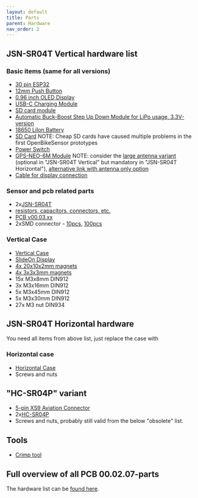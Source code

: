 ```yaml
---
layout: default
title: Parts
parent: Hardware
nav_order: 2
---
```


## JSN-SR04T Vertical hardware list

### Basic items (same for all versions)

* [30 pin ESP32](https://de.aliexpress.com/item/32928267626.html)
* [12mm Push Button](https://www.aliexpress.com/item/4000295670163.html)
* [0.96 inch OLED Display](https://www.aliexpress.com/item/32896971385.html)
* [USB-C Charging Module](https://www.ebay.de/itm/173893903484)
* [SD card module](https://de.aliexpress.com/item/32865801075.html)
* [Automatic Buck-Boost Step Up Down Module for LiPo usage, 3.3V-version](https://www.ebay.de/itm/264075497616)
* [18650 LiIon Battery](https://www.akkuteile.de/lithium-ionen-akkus/18650/samsung/samsung-inr18650-29e-2900mah-3-7v-lithium-akku-loetfahne-u_1006211_1652)
* [SD Card](https://www.google.com/search?q=sandisk+ultra+16gb&tbm=shop) NOTE: Cheap SD cards have caused multiple problems in the first OpenBikeSensor prototypes
* [Power Switch](https://www.reichelt.de/miniatur-kippschalter-1x-ein-ein-rnd-210-00435-p240567.html)
* [GPS-NEO-6M Module](https://www.ebay.de/itm/GPS-NEO-6M-7M-8M-GY-GPS6MV2-Module-Aircraft-Flight-Controller-For-Arduino/272373338855) NOTE: consider the [large antenna variant](https://de.aliexpress.com/item/1550843440.html) (optional in "JSN-SR04T Vertical" but mandatory in "JSN-SR04T Horizontal"), [alternative link with antenna only option](https://de.aliexpress.com/item/1005001635722164.html)
* [Cable for display connection](https://www.automation24.de/pur-sensorleitung-lapp-unitronic-sensor-lify11y-5x0-25-bk-7038862)

### Sensor and pcb related parts
* 2x[JSN-SR04T](https://de.aliexpress.com/item/32737648330.html)
* [resistors, capacitors, connectors, etc.](https://www.reichelt.de/my/1746485)
* [PCB v00.03.xx](https://github.com/Friends-of-OpenBikeSensor/OpenBikeSensor_PCB_Board/tree/JSN-SR04T)
* 2xSMD connector - [10pcs](https://www.ebay.de/itm/10-pcs-SMD-Buchsenleiste-1x-16-polig-RM-2-54mm-NEU-BP/231930033721), [100pcs](https://www.ebay.de/itm/100-pcs-SMD-Buchsenleiste-1x-16-polig-RM-2-54mm-NEW/233091176275)

### Vertical Case

* [Vertical Case](https://github.com/openbikesensor/OpenBikeSensor3dPrintableCase/tree/master/MainCase/VerticalCase)
* [SlideOn Display](https://github.com/openbikesensor/OpenBikeSensor3dPrintableCase/tree/master/DisplayCase/SlideOnDisplay)
* [4x 20x10x2mm magnets](https://www.amazon.de/dp/B085CBZTQJ)
* [4x 3x3x3mm magnets](https://www.amazon.de/dp/B079KDYBZ8)
* 15x M3x8mm DIN912
* 3x M3x16mm DIN912
* 5x M3x45mm DIN912
* 5x M3x30mm DIN912
* 27x M3 nut DIN934


## JSN-SR04T Horizontal hardware
You need all items from above list, just replace the case with 

### Horizontal case

* [Horizontal Case](https://github.com/Friends-of-OpenBikeSensor/OpenBikeSensor3dPrintableCase/tree/master/PCB_Case_Horizontal)
* Screws and nuts

## "HC-SR04P" variant

* [5-pin XS9 Aviation Connector](https://www.aliexpress.com/item/32512693653.html)
* 2x[HC-SR04P](https://www.google.com/search?q=HC-SR04P&tbm=shop)
* Screws and nuts, probably still valid from the below "obsolete" list.


## Tools

* [Crimp tool](https://www.amazon.de/gp/product/B07VX6YGQ8)


## Full overview of all PCB 00.02.07-parts

The hardware list can be [found here](https://htmlpreview.github.io/?https://github.com/Friends-of-OpenBikeSensor/OpenBikeSensor_PCB_Board/blob/Mit_Verpolschutz/BOM_for%20overview_and_ordering_Rev_00.02.07.html).
